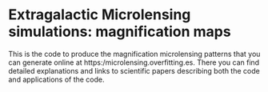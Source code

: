 # Extragalactic Microlensing simulations: magnification maps
This is the code to produce the magnification microlensing patterns that you can generate online at https:/microlensing.overfitting.es. There you can find detailed explanations and links to scientific papers describing both the code and applications of the code.
